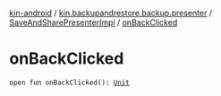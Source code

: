 [kin-android](../../index.md) / [kin.backupandrestore.backup.presenter](../index.md) / [SaveAndSharePresenterImpl](index.md) / [onBackClicked](./on-back-clicked.md)

# onBackClicked

`open fun onBackClicked(): `[`Unit`](https://kotlinlang.org/api/latest/jvm/stdlib/kotlin/-unit/index.html)